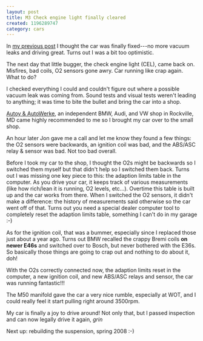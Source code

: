 ```yaml
--- 
layout: post
title: M3 Check engine light finally cleared
created: 1196289747
category: cars
---
```

In <a href="http://tedserbinski.com/2007/09/17/rebuilding-bmw-intake-s52-m50-intake-manifold-conversion-day-7">my previous post</a> I thought the car was finally fixed---no more vacuum leaks and driving great. Turns out I was a bit too optimistic.

The next day that little bugger, the check engine light (CEL), came back on. Misfires, bad coils, O2 sensors gone awry. Car running like crap again. What to do?

I checked everything I could and couldn't figure out where a possible vacuum leak was coming from. Sound tests and visual tests weren't leading to anything; it was time to bite the bullet and bring the car into a shop.

<a href="http://www.autoy-autowerke.com/">Autoy & AutoWerke</a>, an independent BMW, Audi, and VW shop in Rockville, MD came highly recommended to me so I brought my car over to the small shop.

An hour later Jon gave me a call and let me know they found a few things: the O2 sensors were backwards, an ignition coil was bad, and the ABS/ASC relay & sensor was bad. Not too bad overall.

Before I took my car to the shop, I thought the O2s might be backwards so I switched them myself but that didn't help so I switched them back. Turns out I was missing one key piece to this: the adaption limits table in the computer. As you drive your car, it keeps track of various measurements (like how rich/lean it is running, O2 levels, etc...). Overtime this table is built up and the car works from there. When I switched the O2 sensors, it didn't make a difference: the history of measurements said otherwise so the car went off of that. Turns out you need a special dealer computer tool to completely reset the adaption limits table, something I can't do in my garage :-)

As for the ignition coil, that was a bummer, especially since I replaced those just about a year ago. Turns out BMW recalled the crappy Bremi coils <strong>on newer E46s</strong> and switched over to Bosch, but never bothered with the E36s. So basically those things are going to crap out and nothing to do about it, doh! 

With the O2s correctly connected now, the adaption limits reset in the computer, a new ignition coil, and new ABS/ASC relays and sensor, the car was running fantastic!!!

The M50 manifold gave the car a very nice rumble, especially at WOT, and I could really feel it start pulling right around 3500rpm. 

My car is finally a joy to drive around! Not only that, but I passed inspection and can now legally drive it again, *grin*

Next up: rebuilding the suspension, spring 2008 :-)

